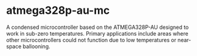 # atmega328p-au-mc
A condensed microcontroller based on the ATMEGA328P-AU designed to work in sub-zero temperatures. Primary applications include areas where other microcontrollers could not function due to low temperatures or near-space ballooning.
